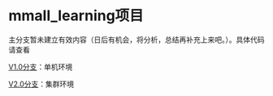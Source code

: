 # mmall_learning项目

主分支暂未建立有效内容（日后有机会，将分析，总结再补充上来吧。）。具体代码请查看

[V1.0分支](https://github.com/cureking/mmall_learning/tree/v1.0)：单机环境

[V2.0分支](https://github.com/cureking/mmall_learning/tree/v2.0)：集群环境
